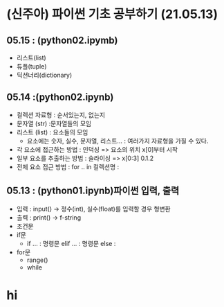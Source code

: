 # (신주아) 파이썬 기초 공부하기 (21.05.13)
## 05.15 : (python02.ipymb)
 + 리스트(list)
 + 튜플(tuple)
 + 딕션너리(dictionary)

## 05.14 :(python02.ipynb)
 + 컬렉션 자료형 : 순서있는지, 없는지
 + 문자열 (str) :문자열들의 모임
 + 리스트 (list) : 요소들의 모임
   + 요소에는 숫자, 실수, 문자열, 리스트... : 여러가지 자료형을 가질 수 있다.
 + 각 요소에 접근하는 방법 : 인덕싱 => 요소의 위치 x[0]부터 시작
 + 일부 요소를 추출하는 방법 : 슬라이싱 => x[0:3] 0.1.2
 + 전체 요소 접근 방법 : for .. in 컬렉션명 :


## 05.13 : (python01.ipynb)파이썬 입력, 출력
+ 입력 : input() -> 정수(int), 실수(float)를 입력할 경우 형변환
+ 출력 : print() -> f-string
+ 조건문
+ if문
  + if ... : 명령문 elif ... : 명령문 else :
+ for문
  + range()
   + while

# hi
